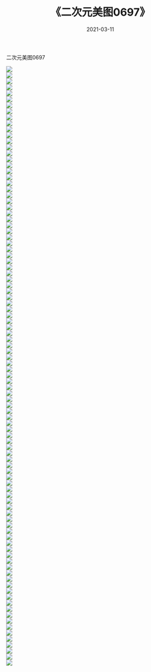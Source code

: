 ﻿---
layout: post
title:  《二次元美图0697》
date:   2021-03-11
img: http://imgx.orgx.ga/二次元/2021/二次元美图0697/000.jpg
categories: [美女, 清纯, 唯美]
---

二次元美图0697

 ![](http://imgx.orgx.ga/二次元/2021/二次元美图0697/001.png) <br>![](http://imgx.orgx.ga/二次元/2021/二次元美图0697/002.png) <br>![](http://imgx.orgx.ga/二次元/2021/二次元美图0697/003.png) <br>![](http://imgx.orgx.ga/二次元/2021/二次元美图0697/004.png) <br>![](http://imgx.orgx.ga/二次元/2021/二次元美图0697/005.png) <br>![](http://imgx.orgx.ga/二次元/2021/二次元美图0697/006.png) <br>![](http://imgx.orgx.ga/二次元/2021/二次元美图0697/007.png) <br>![](http://imgx.orgx.ga/二次元/2021/二次元美图0697/008.png) <br>![](http://imgx.orgx.ga/二次元/2021/二次元美图0697/009.png) <br>![](http://imgx.orgx.ga/二次元/2021/二次元美图0697/010.png) <br>![](http://imgx.orgx.ga/二次元/2021/二次元美图0697/011.png) <br>![](http://imgx.orgx.ga/二次元/2021/二次元美图0697/012.png) <br>![](http://imgx.orgx.ga/二次元/2021/二次元美图0697/013.png) <br>![](http://imgx.orgx.ga/二次元/2021/二次元美图0697/014.png) <br>![](http://imgx.orgx.ga/二次元/2021/二次元美图0697/015.png) <br>![](http://imgx.orgx.ga/二次元/2021/二次元美图0697/016.png) <br>![](http://imgx.orgx.ga/二次元/2021/二次元美图0697/017.png) <br>![](http://imgx.orgx.ga/二次元/2021/二次元美图0697/018.png) <br>![](http://imgx.orgx.ga/二次元/2021/二次元美图0697/019.png) <br>![](http://imgx.orgx.ga/二次元/2021/二次元美图0697/020.png) <br>![](http://imgx.orgx.ga/二次元/2021/二次元美图0697/021.png) <br>![](http://imgx.orgx.ga/二次元/2021/二次元美图0697/022.png) <br>![](http://imgx.orgx.ga/二次元/2021/二次元美图0697/023.png) <br>![](http://imgx.orgx.ga/二次元/2021/二次元美图0697/024.png) <br>![](http://imgx.orgx.ga/二次元/2021/二次元美图0697/025.png) <br>![](http://imgx.orgx.ga/二次元/2021/二次元美图0697/026.png) <br>![](http://imgx.orgx.ga/二次元/2021/二次元美图0697/027.png) <br>![](http://imgx.orgx.ga/二次元/2021/二次元美图0697/028.png) <br>![](http://imgx.orgx.ga/二次元/2021/二次元美图0697/029.png) <br>![](http://imgx.orgx.ga/二次元/2021/二次元美图0697/030.png) <br>![](http://imgx.orgx.ga/二次元/2021/二次元美图0697/031.png) <br>![](http://imgx.orgx.ga/二次元/2021/二次元美图0697/032.png) <br>![](http://imgx.orgx.ga/二次元/2021/二次元美图0697/033.png) <br>![](http://imgx.orgx.ga/二次元/2021/二次元美图0697/034.png) <br>![](http://imgx.orgx.ga/二次元/2021/二次元美图0697/035.png) <br>![](http://imgx.orgx.ga/二次元/2021/二次元美图0697/036.png) <br>![](http://imgx.orgx.ga/二次元/2021/二次元美图0697/037.png) <br>![](http://imgx.orgx.ga/二次元/2021/二次元美图0697/038.png) <br>![](http://imgx.orgx.ga/二次元/2021/二次元美图0697/039.png) <br>![](http://imgx.orgx.ga/二次元/2021/二次元美图0697/040.png) <br>![](http://imgx.orgx.ga/二次元/2021/二次元美图0697/041.png) <br>![](http://imgx.orgx.ga/二次元/2021/二次元美图0697/042.png) <br>![](http://imgx.orgx.ga/二次元/2021/二次元美图0697/043.png) <br>![](http://imgx.orgx.ga/二次元/2021/二次元美图0697/044.png) <br>![](http://imgx.orgx.ga/二次元/2021/二次元美图0697/045.png) <br>![](http://imgx.orgx.ga/二次元/2021/二次元美图0697/046.png) <br>![](http://imgx.orgx.ga/二次元/2021/二次元美图0697/047.png) <br>![](http://imgx.orgx.ga/二次元/2021/二次元美图0697/048.png) <br>![](http://imgx.orgx.ga/二次元/2021/二次元美图0697/049.png) <br>![](http://imgx.orgx.ga/二次元/2021/二次元美图0697/050.png) <br>![](http://imgx.orgx.ga/二次元/2021/二次元美图0697/051.png) <br>![](http://imgx.orgx.ga/二次元/2021/二次元美图0697/052.png) <br>![](http://imgx.orgx.ga/二次元/2021/二次元美图0697/053.png) <br>![](http://imgx.orgx.ga/二次元/2021/二次元美图0697/054.png) <br>![](http://imgx.orgx.ga/二次元/2021/二次元美图0697/055.png) <br>![](http://imgx.orgx.ga/二次元/2021/二次元美图0697/056.png) <br>![](http://imgx.orgx.ga/二次元/2021/二次元美图0697/057.png) <br>![](http://imgx.orgx.ga/二次元/2021/二次元美图0697/058.png) <br>![](http://imgx.orgx.ga/二次元/2021/二次元美图0697/059.png) <br>![](http://imgx.orgx.ga/二次元/2021/二次元美图0697/060.png) <br>![](http://imgx.orgx.ga/二次元/2021/二次元美图0697/061.png) <br>![](http://imgx.orgx.ga/二次元/2021/二次元美图0697/062.png) <br>![](http://imgx.orgx.ga/二次元/2021/二次元美图0697/063.png) <br>![](http://imgx.orgx.ga/二次元/2021/二次元美图0697/064.png) <br>![](http://imgx.orgx.ga/二次元/2021/二次元美图0697/065.png) <br>![](http://imgx.orgx.ga/二次元/2021/二次元美图0697/066.png) <br>![](http://imgx.orgx.ga/二次元/2021/二次元美图0697/067.png) <br>![](http://imgx.orgx.ga/二次元/2021/二次元美图0697/068.png) <br>![](http://imgx.orgx.ga/二次元/2021/二次元美图0697/069.png) <br>![](http://imgx.orgx.ga/二次元/2021/二次元美图0697/070.png) <br>![](http://imgx.orgx.ga/二次元/2021/二次元美图0697/071.png) <br>![](http://imgx.orgx.ga/二次元/2021/二次元美图0697/072.png) <br>![](http://imgx.orgx.ga/二次元/2021/二次元美图0697/073.png) <br>![](http://imgx.orgx.ga/二次元/2021/二次元美图0697/074.png) <br>![](http://imgx.orgx.ga/二次元/2021/二次元美图0697/075.png) <br>![](http://imgx.orgx.ga/二次元/2021/二次元美图0697/076.png) <br>![](http://imgx.orgx.ga/二次元/2021/二次元美图0697/077.png) <br>![](http://imgx.orgx.ga/二次元/2021/二次元美图0697/078.png) <br>![](http://imgx.orgx.ga/二次元/2021/二次元美图0697/079.png) <br>![](http://imgx.orgx.ga/二次元/2021/二次元美图0697/080.png) <br>![](http://imgx.orgx.ga/二次元/2021/二次元美图0697/081.png) <br>![](http://imgx.orgx.ga/二次元/2021/二次元美图0697/082.png) <br>![](http://imgx.orgx.ga/二次元/2021/二次元美图0697/083.png) <br>![](http://imgx.orgx.ga/二次元/2021/二次元美图0697/084.png) <br>![](http://imgx.orgx.ga/二次元/2021/二次元美图0697/085.png) <br>![](http://imgx.orgx.ga/二次元/2021/二次元美图0697/086.png) <br>![](http://imgx.orgx.ga/二次元/2021/二次元美图0697/087.png) <br>![](http://imgx.orgx.ga/二次元/2021/二次元美图0697/088.png) <br>![](http://imgx.orgx.ga/二次元/2021/二次元美图0697/089.png) <br>![](http://imgx.orgx.ga/二次元/2021/二次元美图0697/090.png) <br>![](http://imgx.orgx.ga/二次元/2021/二次元美图0697/091.png) <br>![](http://imgx.orgx.ga/二次元/2021/二次元美图0697/092.png) <br>![](http://imgx.orgx.ga/二次元/2021/二次元美图0697/093.png) <br>![](http://imgx.orgx.ga/二次元/2021/二次元美图0697/094.png) <br>![](http://imgx.orgx.ga/二次元/2021/二次元美图0697/095.png) <br>![](http://imgx.orgx.ga/二次元/2021/二次元美图0697/096.png) <br>![](http://imgx.orgx.ga/二次元/2021/二次元美图0697/097.png) <br>![](http://imgx.orgx.ga/二次元/2021/二次元美图0697/098.png) <br>![](http://imgx.orgx.ga/二次元/2021/二次元美图0697/099.png) <br>![](http://imgx.orgx.ga/二次元/2021/二次元美图0697/100.png) <br>